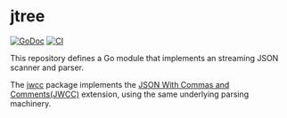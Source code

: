 # jtree

[![GoDoc](https://img.shields.io/static/v1?label=godoc&message=reference&color=purple)](https://pkg.go.dev/github.com/creachadair/jtree)
[![CI](https://github.com/creachadair/jtree/actions/workflows/go-presubmit.yml/badge.svg?event=push&branch=main)](https://github.com/creachadair/jtree/actions/workflows/go-presubmit.yml)

This repository defines a Go module that implements an streaming JSON scanner
and parser.

The [jwcc](https://godoc.org/github.com/creachadair/jtree/jwcc) package
implements the [JSON With Commas and Comments(JWCC)](https://nigeltao.github.io/blog/2021/json-with-commas-comments.html)
extension, using the same underlying parsing machinery.
